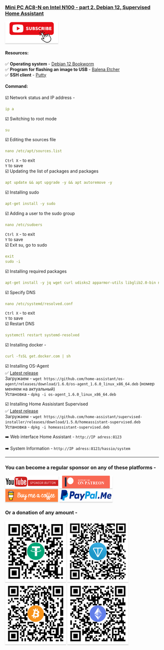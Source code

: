 ### [Mini PC AC8-N on Intel N100 - part 2. Debian 12, Supervised Home Assistant](https://youtu.be/seiqmMsx6JQ)

<a href="https://www.youtube.com/channel/UCcq9onYHbs6go3kDpfBoqhg?sub_confirmation=1" target="_blank"><img src="https://raw.githubusercontent.com/kvazis/library/master/img/subscribe.png" alt="Subscribe" style="height: 71px !important;width: 174px !important;box-shadow: 0px 3px 2px 0px rgba(190, 190, 190, 0.5) !important;-webkit-box-shadow: 0px 3px 2px 0px rgba(190, 190, 190, 0.5) !important;" ></a>


#### Resources:    

:white_check_mark: **Operating system** - [Debian 12 Bookworm](https://cdimage.debian.org/debian-cd/current/amd64/iso-dvd/)    
:white_check_mark: **Program for flashing an image to USB** - [Balena Etcher](https://etcher.balena.io/)    
:white_check_mark: **SSH client** - [Putty](https://www.putty.org/)

#### Command:    

:ballot_box_with_check: Network status and IP address -     
```yaml
ip a
```
:ballot_box_with_check: Switching to root mode    
```yaml
su
```
:ballot_box_with_check: Editing the sources file    
```yaml
nano /etc/apt/sources.list
```
`Ctrl X` - to exit    
`Y` to save    
:ballot_box_with_check: Updating the list of packages and packages    
```yaml
apt update && apt upgrade -y && apt autoremove -y
```
:ballot_box_with_check: Installing sudo    
```yaml
apt-get install -y sudo
```
:ballot_box_with_check: Adding a user to the sudo group    
```yaml
nano /etc/sudoers
```
`Ctrl X` - to exit    
`Y` to save    
:ballot_box_with_check: Exit su, go to sudo    
```yaml
exit
sudo -i
```
:ballot_box_with_check: Installing required packages    
```yaml
apt-get install -y jq wget curl udisks2 apparmor-utils libglib2.0-bin network-manager dbus systemd-journal-remote systemd-resolved bluez nfs-common cifs-utils
```
:ballot_box_with_check: Specify DNS    
```yaml
nano /etc/systemd/resolved.conf
```
`Ctrl X` - to exit    
`Y` to save    
:ballot_box_with_check: Restart DNS    
```yaml
systemctl restart systemd-resolved
```
:ballot_box_with_check: Installing docker - 
```yaml
curl -fsSL get.docker.com | sh
```

:ballot_box_with_check: Installing OS-Agent    
:white_check_mark: [Latest release](https://github.com/home-assistant/os-agent/releases/latest)    
Загружаем - `wget https://github.com/home-assistant/os-agent/releases/download/1.6.0/os-agent_1.6.0_linux_x86_64.deb` (номер меняем на актуальный)    
Установка - `dpkg -i os-agent_1.6.0_linux_x86_64.deb`    

:ballot_box_with_check: Installing Home Assisistant Supervised    
:white_check_mark: [Latest release](https://github.com/home-assistant/supervised-installer/releases)    
Загружаем - `wget https://github.com/home-assistant/supervised-installer/releases/download/1.5.0/homeassistant-supervised.deb`    
Установка - `dpkg -i homeassistant-supervised.deb`    

:arrow_right: Web interface Home Assistant - `http://IP adress:8123`    

:arrow_right: System Information - `http://IP adress:8123/hassio/system`    

____
### You can become a regular sponsor on any of these platforms -     
<a href="https://www.youtube.com/channel/UCcq9onYHbs6go3kDpfBoqhg/join" target="_blank"><img src="https://raw.githubusercontent.com/kvazis/library/master/img/youtube.png" alt="Youtube Sponsorship" style="height: 41px !important;width: 174px !important;box-shadow: 0px 3px 2px 0px rgba(190, 190, 190, 0.5) !important;-webkit-box-shadow: 0px 3px 2px 0px rgba(190, 190, 190, 0.5) !important;" ></a>
<a href="https://www.patreon.com/alex_kvazis" target="_blank"><img src="https://raw.githubusercontent.com/kvazis/library/master/img/patreon-button.png" alt="Patreon Support" style="height: 41px !important;width: 174px !important;box-shadow: 0px 3px 2px 0px rgba(190, 190, 190, 0.5) !important;-webkit-box-shadow: 0px 3px 2px 0px rgba(190, 190, 190, 0.5) !important;" ></a>
<a href="https://www.buymeacoffee.com/greatkvazis" target="_blank"><img src="https://raw.githubusercontent.com/kvazis/library/master/img/buymeacoffee.png" alt="Buy Me A Coffee" style="height: 41px !important;width: 174px !important;box-shadow: 0px 3px 2px 0px rgba(190, 190, 190, 0.5) !important;-webkit-box-shadow: 0px 3px 2px 0px rgba(190, 190, 190, 0.5) !important;" ></a>
<a href="https://www.paypal.com/paypalme/greatkvazis" target="_blank"><img src="https://raw.githubusercontent.com/kvazis/library/master/img/paypal.png" alt="PayPal Me" style="height: 41px !important;width: 174px !important;box-shadow: 0px 3px 2px 0px rgba(190, 190, 190, 0.5) !important;-webkit-box-shadow: 0px 3px 2px 0px rgba(190, 190, 190, 0.5) !important;" ></a>

### Or a donation of any amount -     
<img src="https://raw.githubusercontent.com/kvazis/library/master/img/usdt.png" alt="USDT TRC20" style="height: 200px !important;width: 200px !important;box-shadow: 0px 3px 2px 0px rgba(190, 190, 190, 0.5) !important;-webkit-box-shadow: 0px 3px 2px 0px rgba(190, 190, 190, 0.5) !important;" ></a>
<img src="https://raw.githubusercontent.com/kvazis/library/master/img/ton.png" alt="TON" style="height: 200px !important;width: 200px !important;box-shadow: 0px 3px 2px 0px rgba(190, 190, 190, 0.5) !important;-webkit-box-shadow: 0px 3px 2px 0px rgba(190, 190, 190, 0.5) !important;" ></a>
<img src="https://raw.githubusercontent.com/kvazis/library/master/img/btc.png" alt="Bitcoin" style="height: 200px !important;width: 200px !important;box-shadow: 0px 3px 2px 0px rgba(190, 190, 190, 0.5) !important;-webkit-box-shadow: 0px 3px 2px 0px rgba(190, 190, 190, 0.5) !important;" ></a>
<img src="https://raw.githubusercontent.com/kvazis/library/master/img/eth.png" alt="Etherium" style="height: 200px !important;width: 200px !important;box-shadow: 0px 3px 2px 0px rgba(190, 190, 190, 0.5) !important;-webkit-box-shadow: 0px 3px 2px 0px rgba(190, 190, 190, 0.5) !important;" ></a>
